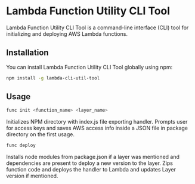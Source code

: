 # Lambda Function Utility CLI Tool

Lambda Function Utility CLI Tool is a command-line interface (CLI) tool for initializing and deploying AWS Lambda functions.

## Installation

You can install Lambda Function Utility CLI Tool globally using npm:

```bash
npm install -g lambda-cli-util-tool
```

## Usage
```bash
func init <function_name> <layer_name>
```

Initializes NPM directory with index.js file exporting handler. 
Prompts user for access keys and saves AWS access info inside a JSON file in package directory on the first usage.


```bash
func deploy
```
Installs node modules from package.json if a layer was mentioned and dependencies are present to deploy a new version to the layer. 
Zips function code and deploys the handler to Lambda and updates Layer version if mentioned.